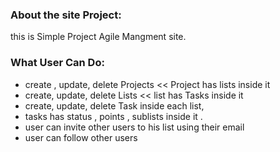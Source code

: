 ### About the site Project:

this is Simple Project Agile Mangment site. 

### What User Can Do: 
- create , update, delete Projects << Project has lists inside it
- create, update, delete Lists << list has Tasks inside it 
- create, update, delete Task inside each list, 
- tasks has status , points , sublists inside it .
- user can invite other users to his list using their email
- user can follow other users


